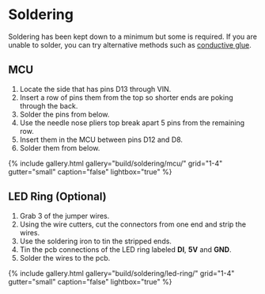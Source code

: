 # Soldering

Soldering has been kept down to a minimum but some is required.
If you are unable to solder, you can try alternative methods such as [conductive glue](part-conductive-glue).

## MCU

1. Locate the side that has pins D13 through VIN.
2. Insert a row of pins them from the top so shorter ends are poking through the back.
3. Solder the pins from below.
4. Use the needle nose pliers top break apart 5 pins from the remaining row.
5. Insert them in the MCU between pins D12 and D8.
6. Solder them from below.

{% include gallery.html
  gallery="build/soldering/mcu/"
  grid="1-4"
  gutter="small"
  caption="false"
  lightbox="true"
%}

## LED Ring (Optional)

1. Grab 3 of the jumper wires.
2. Using the wire cutters, cut the connectors from one end and strip the wires.
3. Use the soldering iron to tin the stripped ends.
4. Tin the pcb connections of the LED ring labeled **DI**, **5V** and **GND**.
5. Solder the wires to the pcb.

{% include gallery.html
  gallery="build/soldering/led-ring/"
  grid="1-4"
  gutter="small"
  caption="false"
  lightbox="true"
%}
